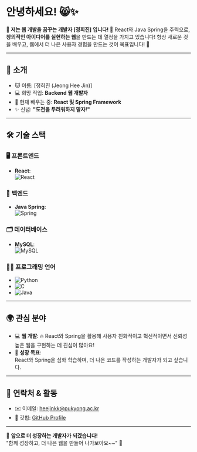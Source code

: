 # 안녕하세요! 😸✨  
**🌟 저는 웹 개발을 꿈꾸는 개발자 **[정희진]** 입니다! 🎉**
React와 Java Spring을 주력으로, **창의적인 아이디어를 실현하는 웹**을 만드는 데 열정을 가지고 있습니다!
항상 새로운 것을 배우고, 웹에서 더 나은 사용자 경험을 만드는 것이 목표입니다! 🚀

---

## 🌟 **소개**  

- 🐱 이름: [정희진 (Jeong Hee Jin)]  
- 💻 희망 직업: **Backend 웹 개발자**  
- 🌱 현재 배우는 중: **React 및 Spring Framework**  
- ✨ 신념: **"도전을 두려워하지 말자!"**  

---

## 🛠️ **기술 스택**  

### 🖥️ **프론트엔드**
- **React**:  
  ![React](https://img.shields.io/badge/React-61DAFB?style=flat-square&logo=React&logoColor=white)    

### 🌱 **백엔드**
- **Java Spring**:  
  ![Spring](https://img.shields.io/badge/Spring-6DB33F?style=flat-square&logo=Spring&logoColor=white)  

### 🗂️ **데이터베이스**
- **MySQL**:  
  ![MySQL](https://img.shields.io/badge/MySQL-4479A1?style=flat-square&logo=MySQL&logoColor=white)  

### 🧑‍💻 **프로그래밍 언어**
- ![Python](https://img.shields.io/badge/Python-3776AB?style=flat-square&logo=Python&logoColor=white)  
- ![C](https://img.shields.io/badge/C-A8B9CC?style=flat-square&logo=C&logoColor=white)  
- ![Java](https://img.shields.io/badge/Java-007396?style=flat-square&logo=Java&logoColor=white)  

---

## 🌍 **관심 분야**  
- 💻 **웹 개발**:
  🔥 React와 Spring을 활용해 사용자 친화적이고 혁신적이면서 신뢰성 높은 웹을 구현하는 데 괸심이 많아요!
- 🌱 **성장 목표**:  
  React와 Spring을 심화 학습하며, 더 나은 코드를 작성하는 개발자가 되고 싶습니다.  

---

## 🌟 **연락처 & 활동**  
- ✉️ 이메일: heejinkk@pukyong.ac.kr
- 🐾 깃헙: [GitHub Profile](https://github.com/heejinkk)   

---

💖 **앞으로 더 성장하는 개발자가 되겠습니다!**  
"함께 성장하고, 더 나은 웹을 만들어 나가보아요~~" 🎉

